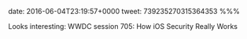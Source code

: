 date: 2016-06-04T23:19:57+0000
tweet: 739235270315364353
%%%

Looks interesting: WWDC session 705: How iOS Security Really Works

